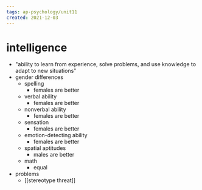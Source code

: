 ```yaml
---
tags: ap-psychology/unit11 
created: 2021-12-03
---
```


# intelligence

- "ability to learn from experience, solve problems, and use knowledge to adapt to new situations"
- gender differences
	- spelling
		- females are better
	- verbal ability
		- females are better
	- nonverbal ability
		- females are better
	- sensation
		- females are better
	- emotion-detecting ability
		- females are better
	- spatial aptitudes
		- males are better
	- math
		- equal
- problems
	- [[stereotype threat]] 
